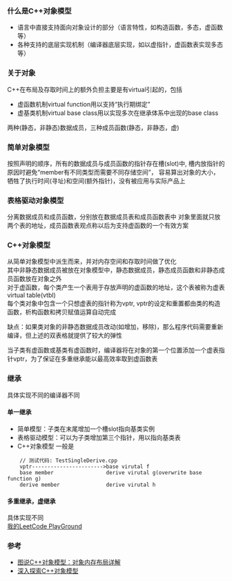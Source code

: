 ### 什么是C++对象模型
+ 语言中直接支持面向对象设计的部分（语言特性，如构造函数，多态，虚函数等）
+ 各种支持的底层实现机制（编译器底层实现，如以虚指针，虚函数表实现多态等）


### 关于对象
C++在布局及存取时间上的额外负担主要是有virtual引起的，包括
+ 虚函数机制virtual function用以支持“执行期绑定”
+ 虚基类机制virtual base class用以实现多次在继承体系中出现的base class
  
两种(静态，非静态)数据成员，三种成员函数(静态，非静态，虚)
### 简单对象模型
按照声明的顺序，所有的数据成员与成员函数的指针存在槽(slot)中, 槽内放指针的原因时避免“member有不同类型而需要不同存储空间”，
容易算出对象的大小，牺牲了执行时间(寻址)和空间(额外指针)，没有被应用与实际产品上

### 表格驱动对象模型
分离数据成员和成员函数，分别放在数据成员表和成员函数表中
对象里面就只放两个表的地址，成员函数表观点称以后为支持虚函数的一个有效方案

### C++对象模型
从简单对象模型中派生而来，并对内存空间和存取时间做了优化  
其中非静态数据成员被放在对象模型中，静态数据成员，静态成员函数和非静态成员函数放在对象之外  
对于虚函数，每个类产生一个表用于存放声明的虚函数的地址，这个表被称为虚表virtual table(vtbl)  
每个类对象中包含一个只想虚表的指针称为vptr, vptr的设定和重置都由类的构造函数，析构函数和拷贝赋值运算自动完成

缺点：如果类对象的非静态数据成员改动(如增加，移除)，那么程序代码需要重新编译，但上述的双表格就提供了较大的弹性

当子类有虚函数或基类有虚函数时，编译器将在对象的第一个位置添加一个虚表指针vptr，为了保证在多重继承能以最高效率取到虚函数表


### 继承
具体实现不同的编译器不同
#### 单一继承

+ 简单模型：子类在末尾增加一个槽slot指向基类实例
+ 表格驱动模型：可以为子类增加第三个指针，用以指向基类表
+ C++对象模型
一般是
```
    // 测试代码: TestSingleDerive.cpp
    vptr----------------------->base virutal f
    base member                 derive virutal g(overwrite base function g)
    derive member               derive virutal h
```
#### 多重继承，虚继承
具体实现不同  
[我的LeetCode PlayGround](https://leetcode.com/playground/koKR4Etn)

### 参考
+ [图说C++对象模型：对象内存布局详解](http://www.cnblogs.com/QG-whz/p/4909359.html#_label4_0)
+ [深入探索C++对象模型](https://github.com/zfengzhen/Blog/blob/master/article/%E3%80%8A%E6%B7%B1%E5%85%A5%E6%8E%A2%E7%B4%A2C%2B%2B%E5%AF%B9%E8%B1%A1%E6%A8%A1%E5%9E%8B%E3%80%8B%E8%AF%BB%E4%B9%A6%E7%AC%94%E8%AE%B0.md)